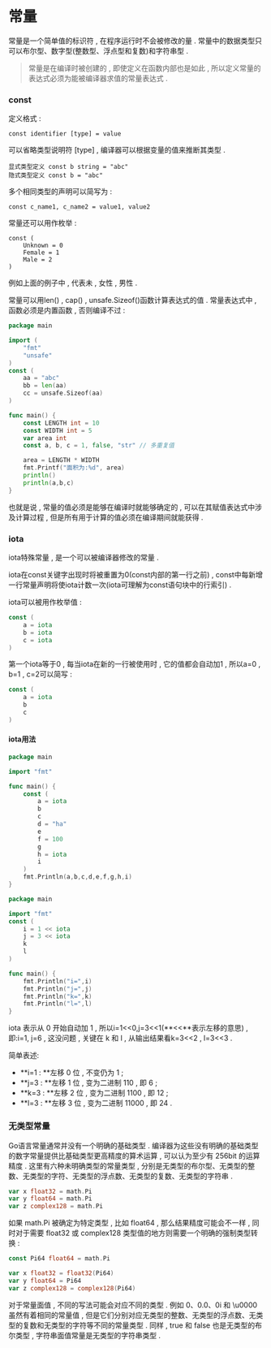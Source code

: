 # 常量

常量是一个简单值的标识符 , 在程序运行时不会被修改的量 . 常量中的数据类型只可以布尔型、数字型\(整数型、浮点型和复数\)和字符串型 .

> 常量是在编译时被创建的 , 即使定义在函数内部也是如此 , 所以定义常量的表达式必须为能被编译器求值的常量表达式 .

### const

定义格式 :

```
const identifier [type] = value
```

可以省略类型说明符 \[type\] , 编译器可以根据变量的值来推断其类型 .

```
显式类型定义 const b string = "abc"
隐式类型定义 const b = "abc"
```

多个相同类型的声明可以简写为 :

```
const c_name1, c_name2 = value1, value2
```

常量还可以用作枚举 :

```
const (
    Unknown = 0
    Female = 1
    Male = 2
)
```

例如上面的例子中 , 代表未 , 女性 , 男性 .

常量可以用len\(\) , cap\(\) , unsafe.Sizeof\(\)函数计算表达式的值 . 常量表达式中 , 函数必须是内置函数 , 否则编译不过 :

```go
package main

import (
    "fmt"
    "unsafe"
)
const (
    aa = "abc"
    bb = len(aa)
    cc = unsafe.Sizeof(aa)
)

func main() {
    const LENGTH int = 10
    const WIDTH int = 5
    var area int
    const a, b, c = 1, false, "str" // 多重复值

    area = LENGTH * WIDTH
    fmt.Printf("面积为:%d", area)
    println()
    println(a,b,c)
}
```

也就是说 , 常量的值必须是能够在编译时就能够确定的 , 可以在其赋值表达式中涉及计算过程 , 但是所有用于计算的值必须在编译期间就能获得 .

### iota

iota特殊常量 , 是一个可以被编译器修改的常量 .

iota在const关键字出现时将被重置为0\(const内部的第一行之前\) , const中每新增一行常量声明将使iota计数一次\(iota可理解为const语句块中的行索引\) .

iota可以被用作枚举值 :

```go
const (
    a = iota
    b = iota
    c = iota
)
```

第一个iota等于0 , 每当iota在新的一行被使用时 , 它的值都会自动加1 , 所以a=0 , b=1 , c=2可以简写 :

```go
const (
    a = iota
    b
    c
)
```

#### iota用法

```go
package main

import "fmt"

func main() {
    const (
        a = iota
        b
        c
        d = "ha"
        e
        f = 100
        g
        h = iota
        i
    )
    fmt.Println(a,b,c,d,e,f,g,h,i)
}
```

```go
package main

import "fmt"
const (
    i = 1 << iota
    j = 3 << iota
    k
    l
)

func main() {
    fmt.Println("i=",i)
    fmt.Println("j=",j)
    fmt.Println("k=",k)
    fmt.Println("l=",l)
}
```

iota 表示从 0 开始自动加 1 , 所以i=1&lt;&lt;0,j=3&lt;&lt;1\(**&lt;&lt;**表示左移的意思\) , 即:i=1, j=6 , 这没问题 , 关键在 k 和 l , 从输出结果看k=3&lt;&lt;2 , l=3&lt;&lt;3 .

简单表述:

* **i=1 : **左移 0 位 , 不变仍为 1 ; 
* **j=3 : **左移 1 位 , 变为二进制 110 , 即 6 ; 
* **k=3 : **左移 2 位 , 变为二进制 1100 , 即 12 ; 
* **l=3 : **左移 3 位 , 变为二进制 11000 , 即 24 . 

### 无类型常量

Go语言常量通常并没有一个明确的基础类型 . 编译器为这些没有明确的基础类型的数字常量提供比基础类型更高精度的算术运算 , 可以认为至少有 256bit 的运算精度 . 这里有六种未明确类型的常量类型 , 分别是无类型的布尔型、无类型的整数、无类型的字符、无类型的浮点数、无类型的复数、无类型的字符串 .

```go
var x float32 = math.Pi
var y float64 = math.Pi
var z complex128 = math.Pi
```

如果 math.Pi 被确定为特定类型 , 比如 float64 , 那么结果精度可能会不一样 , 同时对于需要 float32 或 complex128 类型值的地方则需要一个明确的强制类型转换 :

```go
const Pi64 float64 = math.Pi

var x float32 = float32(Pi64)
var y float64 = Pi64
var z complex128 = complex128(Pi64)
```

对于常量面值 , 不同的写法可能会对应不同的类型 . 例如 0、0.0、0i 和 \u0000 虽然有着相同的常量值 , 但是它们分别对应无类型的整数、无类型的浮点数、无类型的复数和无类型的字符等不同的常量类型 . 同样 , true 和 false 也是无类型的布尔类型 , 字符串面值常量是无类型的字符串类型 . 

